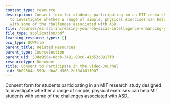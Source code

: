 ```yaml
---
content_type: resource
description: Consent form for students participating in an MIT research study designed
  to investigate whether a range of simple, physical exercises can help MIT students
  with some of the challenges associated with ASD.
file: /courses/es-s71-increasing-your-physical-intelligence-enhancing-your-social-smarts-spring-2014/5b02504e599cdba8d3662c104181f007_MITES_S71S14_cons_video.pdf
file_type: application/pdf
learning_resource_types: []
ocw_type: OCWFile
parent_title: Related Resources
parent_type: CourseSection
parent_uid: 308e956a-0dcb-3481-90c0-41d53c8917f0
resourcetype: Document
title: Consent to Participate in the Video-Journal
uid: 5b02504e-599c-dba8-d366-2c104181f007
---
```

Consent form for students participating in an MIT research study designed to investigate whether a range of simple, physical exercises can help MIT students with some of the challenges associated with ASD.

